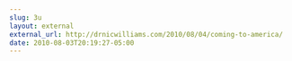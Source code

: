 ```yaml
---
slug: 3u
layout: external
external_url: http://drnicwilliams.com/2010/08/04/coming-to-america/
date: 2010-08-03T20:19:27-05:00
---
```

